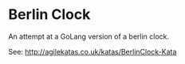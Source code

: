 # Berlin Clock
An attempt at a GoLang version of a berlin clock.

See: 
http://agilekatas.co.uk/katas/BerlinClock-Kata
